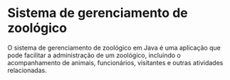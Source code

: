 # Sistema de gerenciamento de zoológico

O sistema de gerenciamento de zoológico em Java é uma aplicação que pode facilitar a administração de um zoológico, incluindo o acompanhamento de animais, funcionários, visitantes e outras atividades relacionadas. 
